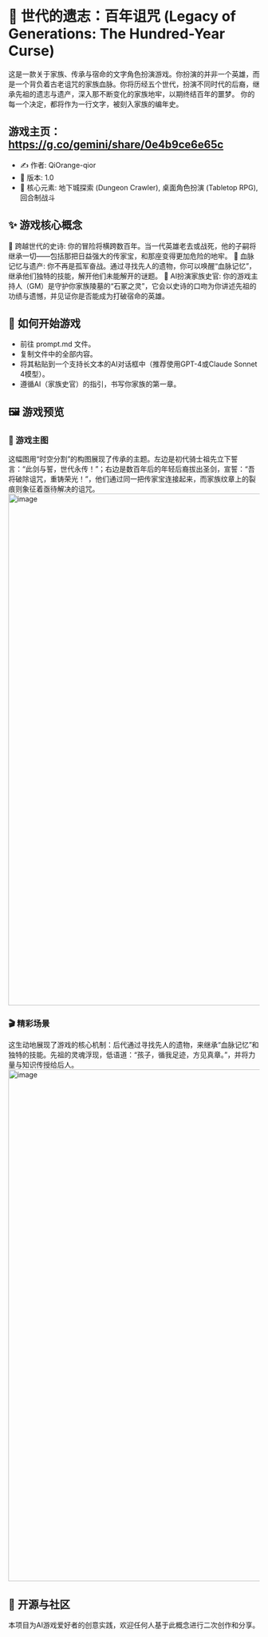 # 🏰 世代的遗志：百年诅咒 (Legacy of Generations: The Hundred-Year Curse)
这是一款关于家族、传承与宿命的文字角色扮演游戏。你扮演的并非一个英雄，而是一个背负着古老诅咒的家族血脉。你将历经五个世代，扮演不同时代的后裔，继承先祖的遗志与遗产，深入那不断变化的家族地牢，以期终结百年的噩梦。
你的每一个决定，都将作为一行文字，被刻入家族的编年史。
## 游戏主页：https://g.co/gemini/share/0e4b9ce6e65c

* ✍️ 作者: QiOrange-qior
* 🔢 版本: 1.0
* 🎲 核心元素: 地下城探索 (Dungeon Crawler), 桌面角色扮演 (Tabletop RPG), 回合制战斗

## ✨ 游戏核心概念
📜 跨越世代的史诗: 你的冒险将横跨数百年。当一代英雄老去或战死，他的子嗣将继承一切——包括那把日益强大的传家宝，和那座变得更加危险的地牢。
🧬 血脉记忆与遗产: 你不再是孤军奋战。通过寻找先人的遗物，你可以唤醒“血脉记忆”，继承他们独特的技能，解开他们未能解开的谜题。
📖 AI扮演家族史官: 你的游戏主持人（GM）是守护你家族陵墓的“石冢之灵”，它会以史诗的口吻为你讲述先祖的功绩与遗憾，并见证你是否能成为打破宿命的英雄。

## 🚀 如何开始游戏
* 前往 prompt.md 文件。
* 复制文件中的全部内容。
* 将其粘贴到一个支持长文本的AI对话框中（推荐使用GPT-4或Claude Sonnet 4模型）。
* 遵循AI（家族史官）的指引，书写你家族的第一章。

## 🖼️ 游戏预览
### 🌟 游戏主图
这幅图用“时空分割”的构图展现了传承的主题。左边是初代骑士祖先立下誓言：“此剑与誓，世代永传！”；右边是数百年后的年轻后裔拔出圣剑，宣誓：“吾将破除诅咒，重铸荣光！”，他们通过同一把传家宝连接起来，而家族纹章上的裂痕则象征着亟待解决的诅咒。
<img width="1536" height="1024" alt="image" src="https://github.com/user-attachments/assets/a409c647-82e7-4008-9fb1-b2e0cbbaa041" />

### 🎬 精彩场景
这生动地展现了游戏的核心机制：后代通过寻找先人的遗物，来继承“血脉记忆”和独特的技能。先祖的灵魂浮现，低语道：“孩子，循我足迹，方见真章。”，并将力量与知识传授给后人。
<img width="1536" height="1024" alt="image" src="https://github.com/user-attachments/assets/d036fbd9-d20a-41a0-9733-55cf77bc666a" />

## 🤝 开源与社区
本项目为AI游戏爱好者的创意实践，欢迎任何人基于此概念进行二次创作和分享。
